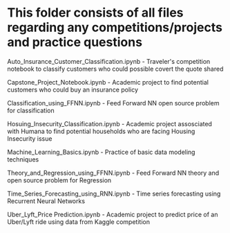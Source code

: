 # This folder consists of all files regarding any competitions/projects and practice questions

Auto_Insurance_Customer_Classification.ipynb - Traveler's competition notebook to classify customers who could possible covert the quote shared

Capstone_Project_Notebook.ipynb - Academic project to find potential customers who could buy an insurance policy

Classification_using_FFNN.ipynb - Feed Forward NN open source problem for classification

Hosuing_Insecurity_Classification.ipynb - Academic project assosciated with Humana to find potential households who are facing Housing Insecurity issue

Machine_Learning_Basics.ipynb - Practice of basic data modeling techniques

Theory_and_Regression_using_FFNN.ipynb - Feed Forward NN theory and open source problem for Regression

Time_Series_Forecasting_using_RNN.ipynb - Time series forecasting using Recurrent Neural Networks

Uber_Lyft_Price Prediction.ipynb - Academic project to predict price of an Uber/Lyft ride using data from Kaggle competition 
